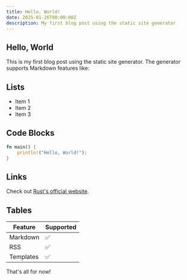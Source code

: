 ```yaml
---
title: Hello, World!
date: 2025-01-26T00:00:00Z
description: My first blog post using the static site generator
---
```


## Hello, World

This is my first blog post using the static site generator. The generator supports Markdown features like:

## Lists

- Item 1
- Item 2
- Item 3

## Code Blocks

```rust
fn main() {
    println!("Hello, World!");
}
```

## Links

Check out [Rust's official website](https://www.rust-lang.org/).

## Tables

| Feature | Supported |
|---------|-----------|
| Markdown | ✅ |
| RSS | ✅ |
| Templates | ✅ |

That's all for now!
